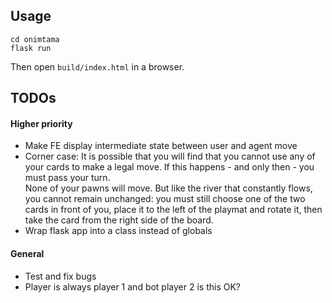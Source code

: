 
## Usage

```
cd onimtama
flask run
```

Then open `build/index.html` in a browser.

## TODOs

#### Higher priority

* Make FE display intermediate state between user and agent move
* Corner case: It is possible that you will find that you cannot use any of your cards to make a legal move. If this happens - and only then - you must pass your turn. 
<br/>None of your pawns will move. But like the river that constantly flows, you cannot remain unchanged: you must still choose one of the two cards in front of you, place it to the left of the playmat and rotate it, then take the card from the right side of the board.
* Wrap flask app into a class instead of globals
  
#### General

* Test and fix bugs
* Player is always player 1 and bot player 2 is this OK?

